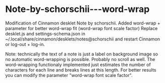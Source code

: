 # Note-by-schorschii---word-wrap
Modification of Cinnamon desklet Note by schorschii. Added word-wrap + parameter for better word-wrap fit (word-wrap font scale factor)
Replace desklet.js and settings-schema.json in ~/.local/share/cinnamon/desklets/notes@schorschii and restart Cinnamon or log-out + log-in.

Note: technically the text of a note is just a label on background image so no automatic word-wrapping is possible. Probably no scroll as well. 
The word-wrapping functionaly implemented just estimates the number of characters for each line and breaks lines at this length. For better results
you can modify the parameter "word-wrap font scale factor".
